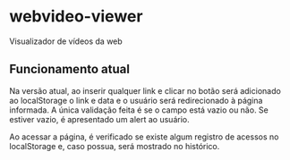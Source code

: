 # webvideo-viewer

Visualizador de vídeos da web

## Funcionamento atual

Na versão atual, ao inserir qualquer link e clicar no botão será adicionado ao localStorage o link e data e o usuário será redirecionado à página informada. A única validação feita é se o campo está vazio ou não. Se estiver vazio, é apresentado um alert ao usuário.

Ao acessar a página, é verificado se existe algum registro de acessos no localStorage e, caso possua, será mostrado no histórico.
